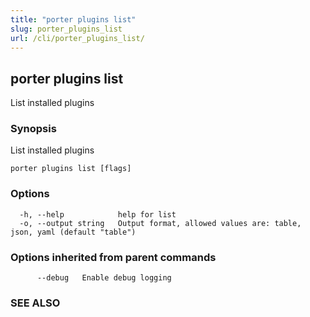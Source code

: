 ```yaml
---
title: "porter plugins list"
slug: porter_plugins_list
url: /cli/porter_plugins_list/
---
```

## porter plugins list

List installed plugins

### Synopsis

List installed plugins

```
porter plugins list [flags]
```

### Options

```
  -h, --help            help for list
  -o, --output string   Output format, allowed values are: table, json, yaml (default "table")
```

### Options inherited from parent commands

```
      --debug   Enable debug logging
```

### SEE ALSO


